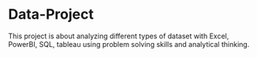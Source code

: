 # Data-Project
This project is about analyzing different types of dataset with Excel, PowerBI, SQL, tableau using problem solving skills and analytical thinking.
